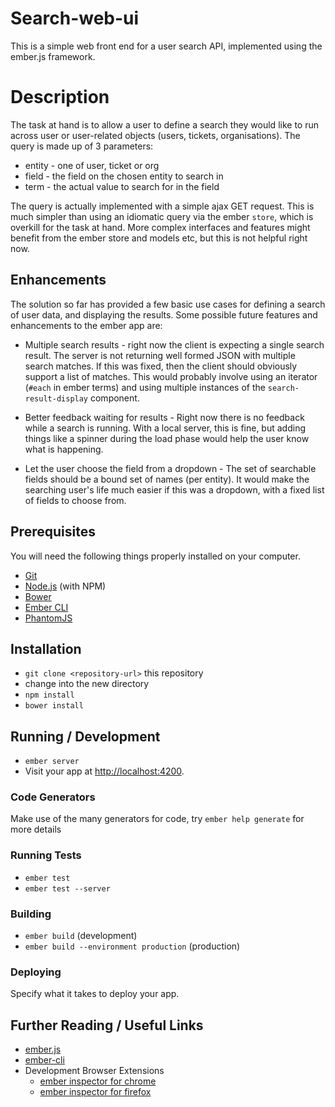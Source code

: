 # Search-web-ui

This is a simple web front end for a user search API, implemented using the ember.js framework.

# Description

The task at hand is to allow a user to define a search they would like to run across user or user-related objects (users, tickets, organisations). The query is made up of 3 parameters:

* entity - one of user, ticket or org
* field - the field on the chosen entity to search in
* term - the actual value to search for in the field

The query is actually implemented with a simple ajax GET request. This is much simpler than using an idiomatic query via the ember `store`, which is overkill for the task at hand. More complex interfaces and features might benefit from the ember store and models etc, but this is not helpful right now.

## Enhancements

The solution so far has provided a few basic use cases for defining a search of user data, and displaying the results. Some possible future features and enhancements to the ember app are:

* Multiple search results - right now the client is expecting a single search result. The server is not returning well formed JSON with multiple search matches. If this was fixed, then the client should obviously support a list of matches. This would probably involve using an iterator (`#each` in ember terms) and using multiple instances of the `search-result-display` component.

* Better feedback waiting for results - Right now there is no feedback while a search is running. With a local server, this is fine, but adding things like a spinner during the load phase would help the user know what is happening.

* Let the user choose the field from a dropdown - The set of searchable fields should be a bound set of names (per entity). It would make the searching user's life much easier if this was a dropdown, with a fixed list of fields to choose from.

## Prerequisites

You will need the following things properly installed on your computer.

* [Git](http://git-scm.com/)
* [Node.js](http://nodejs.org/) (with NPM)
* [Bower](http://bower.io/)
* [Ember CLI](http://ember-cli.com/)
* [PhantomJS](http://phantomjs.org/)

## Installation

* `git clone <repository-url>` this repository
* change into the new directory
* `npm install`
* `bower install`

## Running / Development

* `ember server`
* Visit your app at [http://localhost:4200](http://localhost:4200).

### Code Generators

Make use of the many generators for code, try `ember help generate` for more details

### Running Tests

* `ember test`
* `ember test --server`

### Building

* `ember build` (development)
* `ember build --environment production` (production)

### Deploying

Specify what it takes to deploy your app.

## Further Reading / Useful Links

* [ember.js](http://emberjs.com/)
* [ember-cli](http://ember-cli.com/)
* Development Browser Extensions
  * [ember inspector for chrome](https://chrome.google.com/webstore/detail/ember-inspector/bmdblncegkenkacieihfhpjfppoconhi)
  * [ember inspector for firefox](https://addons.mozilla.org/en-US/firefox/addon/ember-inspector/)
